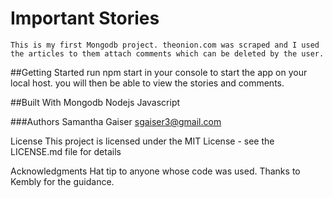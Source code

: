 # Important Stories
    This is my first Mongodb project. theonion.com was scraped and I used the articles to them attach comments which can be deleted by the user.

##Getting Started
    run npm start in your console to start the app on your local host. you will then be able to view the stories and comments.

##Built With
Mongodb
Nodejs
Javascript

###Authors
Samantha Gaiser
sgaiser3@gmail.com

License
This project is licensed under the MIT License - see the LICENSE.md file for details

Acknowledgments
Hat tip to anyone whose code was used.
Thanks to Kembly for the guidance.
